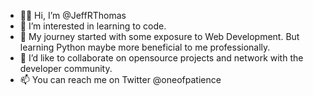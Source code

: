 - 👋🏾 Hi, I’m @JeffRThomas
- 👀 I’m interested in learning to code.
- 🌱 My journey started with some exposure to Web Development. But learning Python maybe more beneficial to me professionally. 
- 💞️ I’d like to collaborate on opensource projects and network with the developer community.
- 📫 You can reach me on Twitter @oneofpatience

<!---
JeffRThomas/JeffRThomas is a ✨ special ✨ repository because its `README.md` (this file) appears on your GitHub profile.
You can click the Preview link to take a look at your changes.
--->
